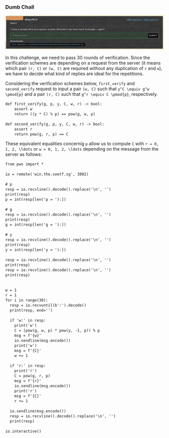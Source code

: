
### Dumb Chall

![Dumb Chall](https://github.com/Hed6eH0g/ctf/blob/main/2023/seetf/crypto/babyrc4/babyrc4_0.png)

In this challenge, we need to pass 30 rounds of verification.
Since the verification schemes are depending on a request from the server (it means which pair `(r, C)` or `(w, C)` are required without any duplication of `r` and `w`), we have to decide what kind of replies are ideal for the repetitions.

Considering the verification schemes below, `first_verify` and `second_verify` request to input a pair `(w, C)` such that `y^C \equiv g^w \pmod{p}` and a pair `(r, C)` such that `g^r \equiv C \pmod{p}`, respectively.

```
def first_verify(g, p, y, C, w, r) -> bool:
    assert w
    return ((y * C) % p) == pow(g, w, p)

def second_verify(g, p, y, C, w, r) -> bool:
    assert r
    return pow(g, r, p) == C
```

These equivalent equalities concernig `p` allow us to compute `C` with `r = 0, 1, 2, \ldots` or `w = 0, 1, 2, \ldots` depending on the message from the server as follows:

```
from pwn import *

io = remote('win.the.seetf.sg', 3002)

# p
resp = io.recvline().decode().replace('\n', '')
print(resp)
p = int(resp[len('p = '):])

# g
resp = io.recvline().decode().replace('\n', '')
print(resp)
g = int(resp[len('g = '):])

# y
resp = io.recvline().decode().replace('\n', '')
print(resp)
y = int(resp[len('y = '):])

resp = io.recvline().decode().replace('\n', '')
print(resp)
resp = io.recvline().decode().replace('\n', '')
print(resp)


w = 1
r = 1
for i in range(30):
  resp = io.recvuntil(b':').decode()
  print(resp, end='')
  
  if 'w:' in resp:
    print('w')
    C = (pow(g, w, p) * pow(y, -1, p)) % p
    msg = f'{w}'
    io.sendline(msg.encode())
    print('w')
    msg = f'{C}'
    w += 1
    
  if 'r:' in resp:
    print('r')
    C = pow(g, r, p)
    msg = f'{r}'
    io.sendline(msg.encode())
    print('r')
    msg = f'{C}'
    r += 1

  io.sendline(msg.encode())
  resp = io.recvline().decode().replace('\n', '')
  print(resp)

io.interactive()
```